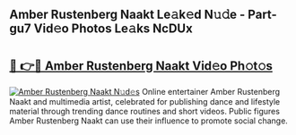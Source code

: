 ## Amber Rustenberg Naakt Le𝚊k𝚎d N𝚞𝚍e - Part-gu7 Vid𝚎o Photos Le𝚊ks NcDUx

# <h2><a href="http://fbaed5g.evod.top/?m=Amber+Rustenberg+Naakt">🔗 👉🔴 Amber Rustenberg Naakt Vid𝚎o Ph𝚘t𝚘s</a></h2>

[![Amber Rustenberg Naakt N𝚞d𝚎s](https://i.imgur.com/8V9OHl7.gif)](http://fbaed5g.evod.top/?m=Amber+Rustenberg+Naakt)
Online entertainer Amber Rustenberg Naakt and multimedia artist, celebrated for publishing dance and lifestyle material through trending dance routines and short videos. Public figures Amber Rustenberg Naakt can use their influence to promote social change. 
